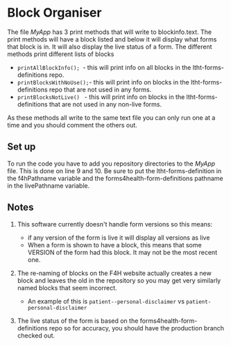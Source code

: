 # Block Organiser

The file *MyApp* has 3 print methods that will write to blockinfo.text. The print methods will have a block listed and below it will display what forms that block is in. It will also display the live status of a form. The different methods print different lists of blocks 
  * `printAllBlockInfo(); `- this will print info on all blocks in the ltht-forms-definitions repo. 
  * `printBlocksWithNoUse();`- this will print info on blocks in the ltht-forms-definitions repo that are not used in any forms.
  * `printBlocksNotLive() ` - this will print info on blocks in the ltht-forms-definitions that are not used in any non-live forms. 
  
As these methods all write to the same text file you can only run one at a time and you should comment the others out. 

## Set up 
To run the code you have to add you repository directories to the *MyApp* file. This is done on line 9 and 10. Be sure to put the ltht-forms-definition in the f4hPathname variable and the forms4health-form-definitions pathname in the livePathname variable. 

## Notes
1. This software currently doesn't handle form versions so this means:
    * if any version of the form is live it will display all versions as live 
    * When a form is shown to have a block, this means that some VERSION of the form had this block. It may not be the most recent one. 
    
2. The re-naming of blocks on the F4H website actually creates a new block and leaves the old in the repository so you may get very similarly named blocks that seem incorrect. 
    * An example of this is `patient--personal-disclaimer` vs `patient-personal-disclaimer`
3. The live status of the form is based on the forms4health-form-definitions repo so for accuracy, you should have the production branch checked out. 
